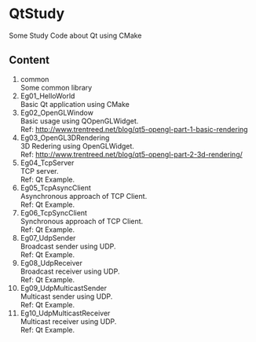 # QtStudy
Some Study Code about Qt using CMake

## Content
1. common   \
    Some common library 
1. Eg01_HelloWorld  \
    Basic Qt application using CMake
1. Eg02_OpenGLWindow    \
    Basic usage using QOpenGLWidget. \
    Ref: http://www.trentreed.net/blog/qt5-opengl-part-1-basic-rendering
1. Eg03_OpenGL3DRendering   \
    3D Redering using OpenGLWidget. \
    Ref: http://www.trentreed.net/blog/qt5-opengl-part-2-3d-rendering/
1. Eg04_TcpServer   \
    TCP server. \
    Ref: Qt Example.
1. Eg05_TcpAsyncClient   \
    Asynchronous approach of TCP Client. \
    Ref: Qt Example.
1. Eg06_TcpSyncClient   \
    Synchronous approach of TCP Client. \
    Ref: Qt Example.
1. Eg07_UdpSender   \
    Broadcast sender using UDP. \
    Ref: Qt Example.
1. Eg08_UdpReceiver \
    Broadcast receiver using UDP. \
    Ref: Qt Example.
1. Eg09_UdpMulticastSender \
    Multicast sender using UDP. \
    Ref: Qt Example.
1. Eg10_UdpMulticastReceiver \
    Multicast receiver using UDP. \
    Ref: Qt Example.
    